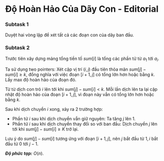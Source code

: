 # Độ Hoàn Hảo Của Dãy Con - Editorial

### Subtask 1

Duyệt hai vòng lặp để xét tất cả các đoạn con của dãy ban đầu.

### Subtask 2

Trước tiên xây dựng mảng tổng tiền tố $sum[i]$ là tổng các phần tử từ $a_1$ tới $a_i$.

Ta sử dụng two pointers: Xét cặp vị trí $(i, j)$ đầu tiên thỏa mãn $sum[j] - sum[i] \ge k,$ đồng nghĩa với việc đoạn $[i + 1, j]$ có tổng lớn hơn hoặc bằng $k$. Lấy max độ hoàn hảo của đoạn đó.

Từ từ dịch con trỏ $i$ lên tới khi $sum[j] - sum[i] < k$. Mỗi lần dịch lên ta lại cập nhật độ hoàn hảo của đoạn $[i + 1, j],$ vì đoạn này vẫn có tổng lớn hơn hoặc bằng $k$.

Sau khi dịch chuyển $i$ xong, xảy ra $2$ trường hợp:
- Phần tử $i$ sau khi dịch chuyển vẫn giữ nguyên: Ta tăng $j$ lên $1$.
- Phần tử $i$ sau khi dịch chuyển thay đổi so với ban đầu: Dịch chuyển $j$ lên tới khi $sum[j] - sum[i] \ge K$ trở lại.

Lưu ý do $sum[j] - sum[i]$ tương ứng với đoạn $[i + 1, j],$ nên $j$ bắt đầu từ $1, i$ bắt đầu từ $0$ tới $j - 1$.

***Độ phức tạp:*** $O(n)$.